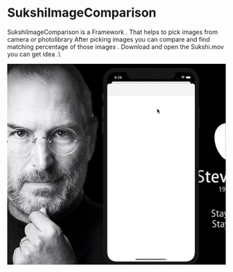 # SukshiImageComparison
SukshiImageComparison is a Framework . That helps to pick images from camera or photolibrary
After picking images you can compare and find matching percentage of those images . Download and open the Sukshi.mov you can get idea .\\

![Clear Idea of the app](https://github.com/pavankalyanjonnadula/SukshiImageComparison/blob/master/Sukshi.gif)
